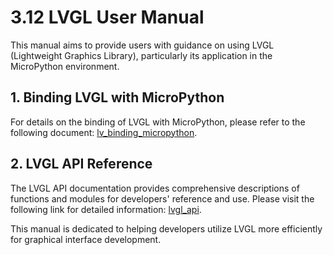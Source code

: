 # 3.12 LVGL User Manual

This manual aims to provide users with guidance on using LVGL (Lightweight Graphics Library), particularly its application in the MicroPython environment.

## 1. Binding LVGL with MicroPython

For details on the binding of LVGL with MicroPython, please refer to the following document: [lv_binding_micropython](https://github.com/lvgl/lv_binding_micropython/blob/update_micropython_v1.20/README.md).

## 2. LVGL API Reference

The LVGL API documentation provides comprehensive descriptions of functions and modules for developers' reference and use. Please visit the following link for detailed information: [lvgl_api](https://docs.lvgl.io/master/API/index.html).

This manual is dedicated to helping developers utilize LVGL more efficiently for graphical interface development.
